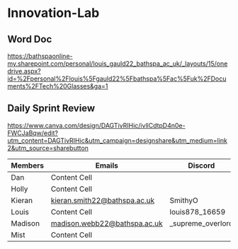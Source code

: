 # Innovation-Lab

## Word Doc
https://bathspaonline-my.sharepoint.com/personal/louis_gauld22_bathspa_ac_uk/_layouts/15/onedrive.aspx?id=%2Fpersonal%2Flouis%5Fgauld22%5Fbathspa%5Fac%5Fuk%2FDocuments%2FTech%20Glasses&ga=1


## Daily Sprint Review
https://www.canva.com/design/DAGTivRIHic/ivllCdtpD4n0e-FWCJaBqw/edit?utm_content=DAGTivRIHic&utm_campaign=designshare&utm_medium=link2&utm_source=sharebutton


|    Members    |    Emails     |    Discord     |
| ------------- | ------------- | ------------- |
| Dan  | Content Cell  |
| Holly  | Content Cell  |
| Kieran  | kieran.smith22@bathspa.ac.uk  |SmithyO|
| Louis | Content Cell  | louis878_16659 |
| Madison  | madison.webb22@bathspa.ac.uk  |_supreme_overlord|
| Mist  | Content Cell  |
